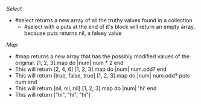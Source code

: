 *Select*

- #select returns a new array of all the truthy values found in a collection
  - #select with a puts at the end of it's block will return an empty array, because puts returns nil, a falsey value

*Map*

- #map returns a new array that has the possibly modified values of the original.
[1, 2, 3].map do |num|
  num * 2
end
- This will return [2, 4, 6]
[1, 2, 3].map do |num|
  num.odd?
end
- This will return [true, false, true]
[1, 2, 3].map do |num|
  num.odd?
  puts num
end
- This will return [nil, nil, nil]
[1, 2, 3].map do |num|
  'hi'
end
- This will return ["hi", "hi", "hi"]

